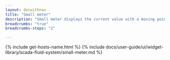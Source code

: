 ```yaml
---
layout: docwithnav
title: "Small meter"
description: "Small meter displays the current value with a moving pointer on the scale."
breadcrumbs: "true"
breadcrumbs-steps: "2"

---
```

{% include get-hosts-name.html %}
{% include docs/user-guide/ui/widget-library/scada-fluid-system/small-meter.md %}
